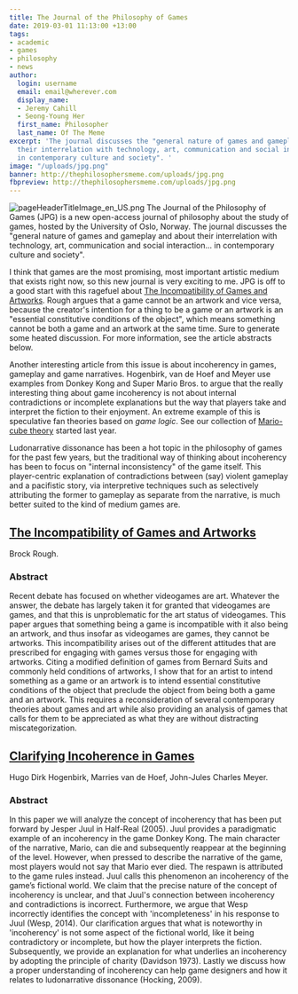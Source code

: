 ```yaml
---
title: The Journal of the Philosophy of Games
date: 2019-03-01 11:13:00 +13:00
tags:
- academic
- games
- philosophy
- news
author:
  login: username
  email: email@wherever.com
  display_name:
  - Jeremy Cahill
  - Seong-Young Her
  first_name: Philosopher
  last_name: Of The Meme
excerpt: 'The journal discusses the "general nature of games and gameplay and about
  their interrelation with technology, art, communication and social interaction...
  in contemporary culture and society". '
image: "/uploads/jpg.png"
banner: http://thephilosophersmeme.com/uploads/jpg.png
fbpreview: http://thephilosophersmeme.com/uploads/jpg.png
---
```


![pageHeaderTitleImage_en_US.png](/uploads/pageHeaderTitleImage_en_US.png)
The Journal of the Philosophy of Games (JPG) is a new open-access journal of philosophy about the study of games, hosted by the University of Oslo, Norway. The journal discusses the "general nature of games and gameplay and about their interrelation with technology, art, communication and social interaction... in contemporary culture and society". 

I think that games are the most promising, most important artistic medium that exists right now, so this new journal is very exciting to me. JPG is off to a good start with this ragefuel about [The Incompatibility of Games and Artworks](https://www.journals.uio.no/index.php/JPG/article/view/2736). Rough argues that a game cannot be an artwork and vice versa, because the creator's intention for a thing to be a game or an artwork is an "essential constitutive conditions of the object", which means something cannot be both a game and an artwork at the same time. Sure to generate some heated discussion. For more information, see the article abstracts below.

Another interesting article from this issue is about incoherency in games, gameplay and game narratives. Hogenbirk, van de Hoef and Meyer use examples from Donkey Kong and Super Mario Bros. to argue that the really interesting thing about game incoherency is not about internal contradictions or incomplete explanations but the way that players take and interpret the fiction to their enjoyment. An extreme example of this is speculative fan theories based on *game logic*. See our collection of [Mario-cube theory](https://www.facebook.com/media/set/?set=oa.374433316364450) started last year. 

Ludonarrative dissonance has been a hot topic in the philosophy of games for the past few years, but the traditional way of thinking about incoherency has been to focus on "internal inconsistency" of the game itself. This player-centric explanation of contradictions between (say) violent gameplay and a pacifistic story, via interpretive techniques such as selectively attributing the former to gameplay as separate from the narrative, is much better suited to the kind of medium games are.

## [The Incompatibility of Games and Artworks](https://www.journals.uio.no/index.php/JPG/article/view/2736)  
Brock Rough.

### Abstract 

Recent debate has focused on whether videogames are art. Whatever the answer, the debate has largely taken it for granted that videogames are games, and that this is unproblematic for the art status of videogames. This paper argues that something being a game is incompatible with it also being an artwork, and thus insofar as videogames are games, they cannot be artworks. This incompatibility arises out of the different attitudes that are prescribed for engaging with games versus those for engaging with artworks. Citing a modified definition of games from Bernard Suits and commonly held conditions of artworks, I show that for an artist to intend something as a game or an artwork is to intend essential constitutive conditions of the object that preclude the object from being both a game and an artwork. This requires a reconsideration of several contemporary theories about games and art while also providing an analysis of games that calls for them to be appreciated as what they are without distracting miscategorization.

## [Clarifying Incoherence in Games](https://www.journals.uio.no/index.php/JPG/article/view/2653)  
Hugo Dirk Hogenbirk, Marries van de Hoef, John-Jules Charles Meyer. 

### Abstract

In this paper we will analyze the concept of incoherency that has been put forward by Jesper Juul in Half-Real (2005). Juul provides a paradigmatic example of an incoherency in the game Donkey Kong. The main character of the narrative, Mario, can die and subsequently reappear at the beginning of the level. However, when pressed to describe the narrative of the game, most players would not say that Mario ever died. The respawn is attributed to the game rules instead. Juul calls this phenomenon an incoherency of the game’s fictional world. We claim that the precise nature of the concept of incoherency is unclear, and that Juul's connection between incoherency and contradictions is incorrect. Furthermore, we argue that Wesp incorrectly identifies the concept with 'incompleteness' in his response to Juul (Wesp, 2014). Our clarification argues that what is noteworthy in 'incoherency' is not some aspect of the fictional world, like it being contradictory or incomplete, but how the player interprets the fiction. Subsequently, we provide an explanation for what underlies an incoherency by adopting the principle of charity (Davidson 1973). Lastly we discuss how a proper understanding of incoherency can help game designers and how it relates to ludonarrative dissonance (Hocking, 2009).
